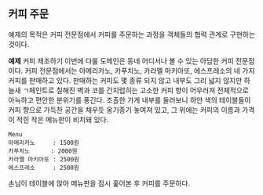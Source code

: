 ## 커피 주문
예제의 목적은 커피 전문점에서 커피를 주문하는 과정을 객체들의 협력 관계로 구현하는 것이다.

**예제**
커피 제조하기
이번에 다룰 도메인은 동네 어디서나 볼 수 있는 아담한 커피 전문점이다. 커피 전문점에서는 아메리카노, 카푸치노, 카라멜 마키아또, 에스프레소의 네 가지 커피를 판매하고 있다. 판매하는 커피도 몇 종류 되지 않고 내부도 그리 넓지 않지만 하늘새 ㄱ페인트로 칠해진 벽과 코를 간지럽히는 고소한 커피 향이 어우러져 전체적으로 아늑하고 편안한 분위기를 풍긴다. 조촐한 가게 내부를 둘러보니 하얀 색의 테이블들이 커피 향으로 가득찬 공간을 채우듯 옹기종기 놓여져 있고, 그 위에는 커피의 이름과 가격이 적힌 작은 메뉴판이 비치돼 있다.

```text
Menu
아메리카노     : 1500원
카푸치노      : 2000원
카라멜 마키아또 : 2500원
에스프레소     : 2500원
```

손님이 테이블에 앉아 메뉴판을 잠시 훑어본 후 커피를 주문하다. 
